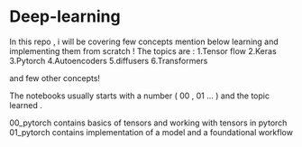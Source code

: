 # Deep-learning
In this repo , i will be covering few concepts mention below learning and implementing them from scratch  !
The topics are :
1.Tensor flow
2.Keras
3.Pytorch
4.Autoencoders
5.diffusers
6.Transformers 

and few other concepts!

The notebooks usually starts with a number ( 00 , 01 ... ) and the topic learned .

00_pytorch contains basics of tensors and working with tensors in pytorch
01_pytorch contains implementation of a model and a foundational workflow


